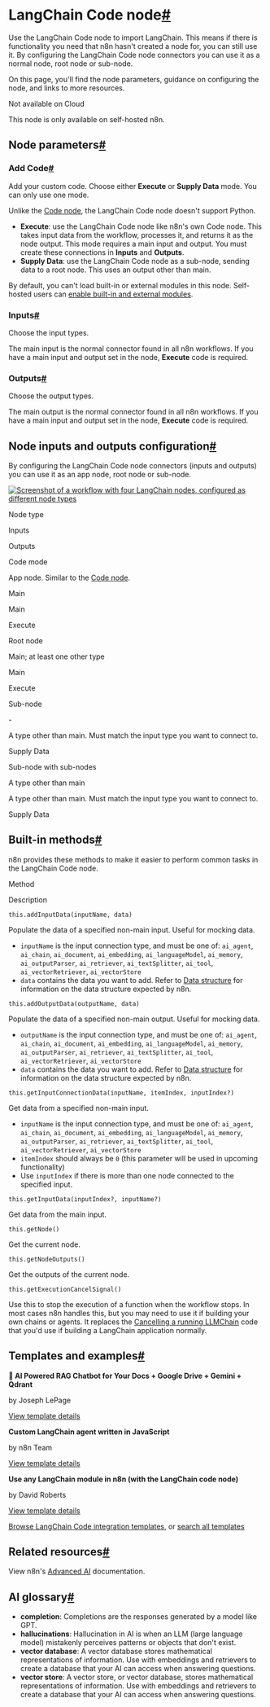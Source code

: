 [](https://github.com/n8n-io/n8n-docs/edit/main/docs/integrations/builtin/cluster-nodes/root-nodes/n8n-nodes-langchain.code.md "Edit this page")

# LangChain Code node[#](#langchain-code-node "Permanent link")

Use the LangChain Code node to import LangChain. This means if there is functionality you need that n8n hasn't created a node for, you can still use it. By configuring the LangChain Code node connectors you can use it as a normal node, root node or sub-node.

On this page, you'll find the node parameters, guidance on configuring the node, and links to more resources.

Not available on Cloud

This node is only available on self-hosted n8n.

## Node parameters[#](#node-parameters "Permanent link")

### Add Code[#](#add-code "Permanent link")

Add your custom code. Choose either **Execute** or **Supply Data** mode. You can only use one mode.

Unlike the [Code node](../../../core-nodes/n8n-nodes-base.code/), the LangChain Code node doesn't support Python.

*   **Execute**: use the LangChain Code node like n8n's own Code node. This takes input data from the workflow, processes it, and returns it as the node output. This mode requires a main input and output. You must create these connections in **Inputs** and **Outputs**.
*   **Supply Data**: use the LangChain Code node as a sub-node, sending data to a root node. This uses an output other than main.

By default, you can't load built-in or external modules in this node. Self-hosted users can [enable built-in and external modules](../../../../../hosting/configuration/configuration-methods/).

### Inputs[#](#inputs "Permanent link")

Choose the input types.

The main input is the normal connector found in all n8n workflows. If you have a main input and output set in the node, **Execute** code is required.

### Outputs[#](#outputs "Permanent link")

Choose the output types.

The main output is the normal connector found in all n8n workflows. If you have a main input and output set in the node, **Execute** code is required.

## Node inputs and outputs configuration[#](#node-inputs-and-outputs-configuration "Permanent link")

By configuring the LangChain Code node connectors (inputs and outputs) you can use it as an app node, root node or sub-node.

[![Screenshot of a workflow with four LangChain nodes, configured as different node types](../../../../../_images/integrations/builtin/cluster-nodes/langchaincode/create-node-types.png)](https://docs.n8n.io/_images/integrations/builtin/cluster-nodes/langchaincode/create-node-types.png)

Node type

Inputs

Outputs

Code mode

App node. Similar to the [Code node](../../../core-nodes/n8n-nodes-base.code/).

Main

Main

Execute

Root node

Main; at least one other type

Main

Execute

Sub-node

\-

A type other than main. Must match the input type you want to connect to.

Supply Data

Sub-node with sub-nodes

A type other than main

A type other than main. Must match the input type you want to connect to.

Supply Data

## Built-in methods[#](#built-in-methods "Permanent link")

n8n provides these methods to make it easier to perform common tasks in the LangChain Code node.

Method

Description

`this.addInputData(inputName, data)`

Populate the data of a specified non-main input. Useful for mocking data.

*   `inputName` is the input connection type, and must be one of: `ai_agent`, `ai_chain`, `ai_document`, `ai_embedding`, `ai_languageModel`, `ai_memory`, `ai_outputParser`, `ai_retriever`, `ai_textSplitter`, `ai_tool`, `ai_vectorRetriever`, `ai_vectorStore`
*   `data` contains the data you want to add. Refer to [Data structure](../../../../../data/data-structure/) for information on the data structure expected by n8n.

`this.addOutputData(outputName, data)`

Populate the data of a specified non-main output. Useful for mocking data.

*   `outputName` is the input connection type, and must be one of: `ai_agent`, `ai_chain`, `ai_document`, `ai_embedding`, `ai_languageModel`, `ai_memory`, `ai_outputParser`, `ai_retriever`, `ai_textSplitter`, `ai_tool`, `ai_vectorRetriever`, `ai_vectorStore`
*   `data` contains the data you want to add. Refer to [Data structure](../../../../../data/data-structure/) for information on the data structure expected by n8n.

`this.getInputConnectionData(inputName, itemIndex, inputIndex?)`

Get data from a specified non-main input.

*   `inputName` is the input connection type, and must be one of: `ai_agent`, `ai_chain`, `ai_document`, `ai_embedding`, `ai_languageModel`, `ai_memory`, `ai_outputParser`, `ai_retriever`, `ai_textSplitter`, `ai_tool`, `ai_vectorRetriever`, `ai_vectorStore`
*   `itemIndex` should always be `0` (this parameter will be used in upcoming functionality)
*   Use `inputIndex` if there is more than one node connected to the specified input.

`this.getInputData(inputIndex?, inputName?)`

Get data from the main input.

`this.getNode()`

Get the current node.

`this.getNodeOutputs()`

Get the outputs of the current node.

`this.getExecutionCancelSignal()`

Use this to stop the execution of a function when the workflow stops. In most cases n8n handles this, but you may need to use it if building your own chains or agents. It replaces the [Cancelling a running LLMChain](https://js.langchain.com/docs/modules/chains/foundational/llm_chain#cancelling-a-running-llmchain) code that you'd use if building a LangChain application normally.

## Templates and examples[#](#templates-and-examples "Permanent link")

**🤖 AI Powered RAG Chatbot for Your Docs + Google Drive + Gemini + Qdrant**

by Joseph LePage

[View template details](https://n8n.io/workflows/2982-ai-powered-rag-chatbot-for-your-docs-google-drive-gemini-qdrant/)

**Custom LangChain agent written in JavaScript**

by n8n Team

[View template details](https://n8n.io/workflows/1955-custom-langchain-agent-written-in-javascript/)

**Use any LangChain module in n8n (with the LangChain code node)**

by David Roberts

[View template details](https://n8n.io/workflows/2082-use-any-langchain-module-in-n8n-with-the-langchain-code-node/)

[Browse LangChain Code integration templates](https://n8n.io/integrations/langchain-code/), or [search all templates](https://n8n.io/workflows/)

## Related resources[#](#related-resources "Permanent link")

View n8n's [Advanced AI](../../../../../advanced-ai/) documentation.

## AI glossary[#](#ai-glossary "Permanent link")

*   **completion**: Completions are the responses generated by a model like GPT.
*   **hallucinations**: Hallucination in AI is when an LLM (large language model) mistakenly perceives patterns or objects that don't exist.
*   **vector database**: A vector database stores mathematical representations of information. Use with embeddings and retrievers to create a database that your AI can access when answering questions.
*   **vector store**: A vector store, or vector database, stores mathematical representations of information. Use with embeddings and retrievers to create a database that your AI can access when answering questions.